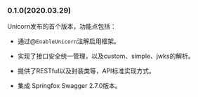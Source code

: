 ### 0.1.0(2020.03.29)

Unicorn发布的首个版本，功能点包括：

* 通过@`EnableUnicorn`注解启用框架。

* 实现了接口安全统一管理，以及custom、simple、jwks的解析。

* 提供了RESTful以及封装类等，API标准实现方式。

* 集成 Springfox Swagger 2.7.0版本。

  